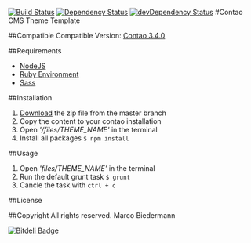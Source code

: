 [![Build Status](https://travis-ci.org/marcobiedermann/contao-theme-template.svg)](https://travis-ci.org/marcobiedermann/contao-theme-template) [![Dependency Status](https://david-dm.org/marcobiedermann/contao-theme-template.svg)](https://david-dm.org/marcobiedermann/contao-theme-template) [![devDependency Status](https://david-dm.org/marcobiedermann/contao-theme-template/dev-status.svg)](https://david-dm.org/marcobiedermann/contao-theme-template#info=devDependencies)
#Contao CMS Theme Template

##Compatible
Compatible Version: [Contao 3.4.0](https://download.contao.org/3.4.0/zip)

##Requirements
* [NodeJS](http://nodejs.org/)
* [Ruby Environment](https://www.ruby-lang.org/)
* [Sass](http://sass-lang.com/)

##Installation
1. [Download](https://github.com/marcobiedermann/contao-theme-template/archive/master.zip) the zip file from the master branch
1. Copy the content to your contao installation
1. Open *'/files/THEME_NAME'* in the terminal
1. Install all packages `$ npm install`

##Usage
1. Open *'files/THEME_NAME'* in the terminal
1. Run the default grunt task `$ grunt`
1. Cancle the task with `ctrl + c`


##License

##Copyright
All rights reserved. Marco Biedermann


[![Bitdeli Badge](https://d2weczhvl823v0.cloudfront.net/marcobiedermann/contao-theme-template/trend.png)](https://bitdeli.com/free "Bitdeli Badge")

